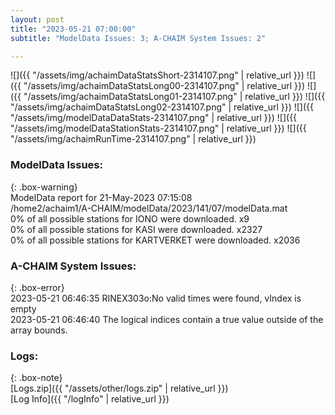 ```yaml
---
layout: post
title: "2023-05-21 07:00:00"
subtitle: "ModelData Issues: 3; A-CHAIM System Issues: 2"

---
```


![]({{ "/assets/img/achaimDataStatsShort-2314107.png" | relative_url }})
![]({{ "/assets/img/achaimDataStatsLong00-2314107.png" | relative_url }})
![]({{ "/assets/img/achaimDataStatsLong01-2314107.png" | relative_url }})
![]({{ "/assets/img/achaimDataStatsLong02-2314107.png" | relative_url }})
![]({{ "/assets/img/modelDataDataStats-2314107.png" | relative_url }})
![]({{ "/assets/img/modelDataStationStats-2314107.png" | relative_url }})
![]({{ "/assets/img/achaimRunTime-2314107.png" | relative_url }})


### ModelData Issues:  
  
{: .box-warning}  
 ModelData report for 21-May-2023 07:15:08   
 /home2/achaim1/A-CHAIM/modelData/2023/141/07/modelData.mat   
 0% of all possible stations for IONO were downloaded. x9   
 0% of all possible stations for KASI were downloaded. x2327   
 0% of all possible stations for KARTVERKET were downloaded. x2036   
  
### A-CHAIM System Issues:  
  
{: .box-error}  
2023-05-21 06:46:35 RINEX303o:No valid times were found, vIndex is empty  
2023-05-21 06:46:40 The logical indices contain a true value outside of the array bounds.  

### Logs:  
  
{: .box-note}  
[Logs.zip]({{ "/assets/other/logs.zip" | relative_url }})  
[Log Info]({{ "/logInfo" | relative_url }})  
